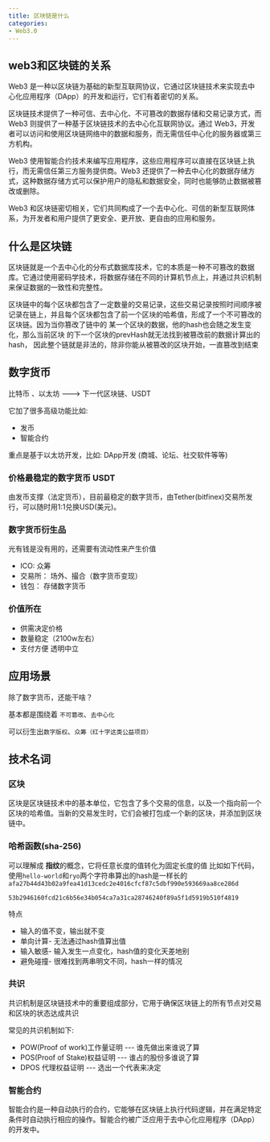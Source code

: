 ```yaml
---
title: 区块链是什么
categories:
- Web3.0
---
```


## web3和区块链的关系
Web3 是一种以区块链为基础的新型互联网协议，它通过区块链技术来实现去中心化应用程序（DApp）的开发和运行，它们有着密切的关系。

区块链技术提供了一种可信、去中心化、不可篡改的数据存储和交易记录方式，而 Web3 则提供了一种基于区块链技术的去中心化互联网协议。通过 Web3，开发者可以访问和使用区块链网络中的数据和服务，而无需信任中心化的服务器或第三方机构。

Web3 使用智能合约技术来编写应用程序，这些应用程序可以直接在区块链上执行，而无需信任第三方服务提供商。Web3 还提供了一种去中心化的数据存储方式，这种数据存储方式可以保护用户的隐私和数据安全，同时也能够防止数据被篡改或删除。

Web3 和区块链密切相关，它们共同构成了一个去中心化、可信的新型互联网体系，为开发者和用户提供了更安全、更开放、更自由的应用和服务。

## 什么是区块链
区块链就是一个去中心化的分布式数据库技术，它的本质是一种不可篡改的数据库。它通过使用密码学技术，将数据存储在不同的计算机节点上，并通过共识机制来保证数据的一致性和完整性。

区块链中的每个区块都包含了一定数量的交易记录，这些交易记录按照时间顺序被记录在链上，并且每个区块都包含了前一个区块的哈希值，形成了一个不可篡改的区块链。因为当你篡改了链中的
某一个区块的数据，他的hash也会随之发生变化，那么当前区块
的下一个区块的prevHash就无法找到被篡改前的数据计算出的hash，
因此整个链就是非法的，除非你能从被篡改的区块开始，一直篡改到结束


## 数字货币

比特币 、以太坊 ---> 下一代区块链、USDT

它加了很多高级功能比如:
- 发币
- 智能合约

重点是基于以太坊开发，比如: DApp开发 (商城、论坛、社交软件等等)


### 价格最稳定的数字货币 USDT
由发币支撑（法定货币），目前最稳定的数字货币，由Tether(bitfinex)交易所发行，可以随时用1:1兑换USD(美元)。

### 数字货币衍生品
光有钱是没有用的，还需要有流动性来产生价值
- ICO: 众筹
- 交易所： 场外、撮合（数字货币变现）
- 钱包： 存储数字货币


### 价值所在
- 供需决定价格
- 数量稳定（2100w左右）
- 支付方便 透明中立


## 应用场景
除了数字货币，还能干啥？

基本都是围绕着 `不可篡改`、`去中心化`

可以衍生出`数字版权`、`众筹（红十字这类公益项目）`



## 技术名词

### 区块
区块是区块链技术中的基本单位，它包含了多个交易的信息，以及一个指向前一个区块的哈希值。当新的交易发生时，它们会被打包成一个新的区块，并添加到区块链中。

### 哈希函数(sha-256)

可以理解成 **指纹**的概念，它将任意长度的值转化为固定长度的值
比如如下代码，使用`hello-world`和`ryo`两个字符串算出的hash是一样长的
`afa27b44d43b02a9fea41d13cedc2e4016cfcf87c5dbf990e593669aa8ce286d`

`53b2946160fcd21c6b56e34b054ca7a31ca28746240f89a5f1d5919b510f4819`

特点
- 输入的值不变，输出就不变
- 单向计算- 无法通过hash值算出值
- 输入敏感- 输入发生一点变化，hash值的变化天差地别
- 避免碰撞- 很难找到两串明文不同，hash一样的情况


### 共识
共识机制是区块链技术中的重要组成部分，它用于确保区块链上的所有节点对交易和区块的状态达成共识

常见的共识机制如下:
- POW(Proof of work)工作量证明 --- 谁先做出来谁说了算
- POS(Proof of Stake)权益证明 --- 谁占的股份多谁说了算
- DPOS 代理权益证明 --- 选出一个代表来决定

### 智能合约
智能合约是一种自动执行的合约，它能够在区块链上执行代码逻辑，并在满足特定条件时自动执行相应的操作。智能合约被广泛应用于去中心化应用程序（DApp）的开发中。
